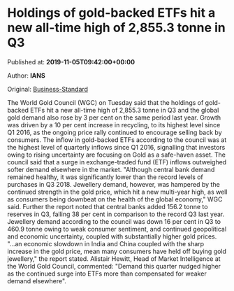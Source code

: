 
# Holdings of gold-backed ETFs hit a new all-time high of 2,855.3 tonne in Q3

Published at: **2019-11-05T09:42:00+00:00**

Author: **IANS**

Original: [Business-Standard](https://www.business-standard.com/article/markets/holdings-of-gold-backed-etfs-hit-a-new-all-time-high-of-2-855-3-tonne-in-q3-119110500900_1.html)

The World Gold Council (WGC) on Tuesday said that the holdings of gold-backed ETFs hit a new all-time high of 2,855.3 tonne in Q3 and the global gold demand also rose by 3 per cent on the same period last year.
Growth was driven by a 10 per cent increase in recycling, to its highest level since Q1 2016, as the ongoing price rally continued to encourage selling back by consumers.
The inflow in gold-backed ETFs according to the council was at the highest level of quarterly inflows since Q1 2016, signalling that investors owing to rising uncertainty are focusing on Gold as a safe-haven asset.
The council said that a surge in exchange-traded fund (ETF) inflows outweighed softer demand elsewhere in the market.
"Although central bank demand remained healthy, it was significantly lower than the record levels of purchases in Q3 2018. Jewellery demand, however, was hampered by the continued strength in the gold price, which hit a new multi-year high, as well as consumers being downbeat on the health of the global economy," WGC said.
Further the report noted that central banks added 156.2 tonne to reserves in Q3, falling 38 per cent in comparison to the record Q3 last year.
Jewellery demand according to the council was down 16 per cent in Q3 to 460.9 tonne owing to weak consumer sentiment, and continued geopolitical and economic uncertainty, coupled with substantially higher gold prices.
"...an economic slowdown in India and China coupled with the sharp increase in the gold price, mean many consumers have held off buying gold jewellery," the report stated.
Alistair Hewitt, Head of Market Intelligence at the World Gold Council, commented: "Demand this quarter nudged higher as the continued surge into ETFs more than compensated for weaker demand elsewhere".
